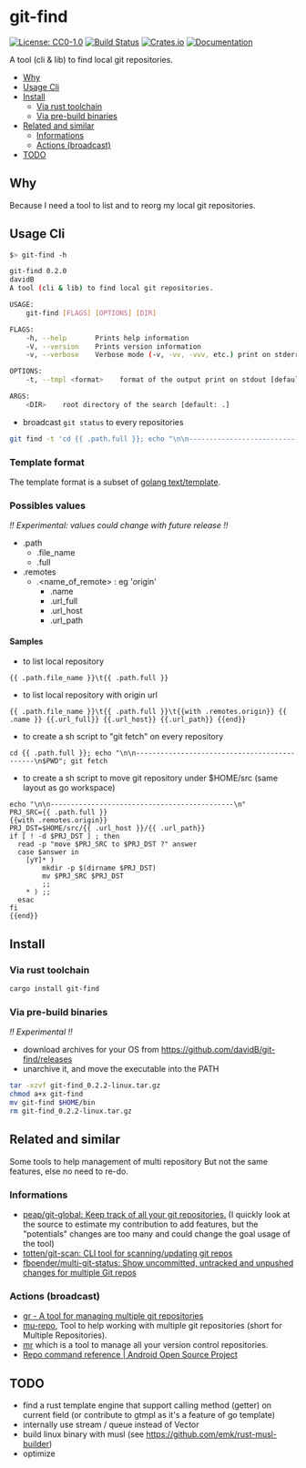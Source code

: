 # git-find

[![License: CC0-1.0](https://img.shields.io/badge/License-CC0%201.0-lightgrey.svg)](http://creativecommons.org/publicdomain/zero/1.0/)
[![Build Status](https://travis-ci.org/davidB/git-find.svg?branch=master)](https://travis-ci.org/davidB/git-find)
[![Crates.io](https://img.shields.io/crates/v/git-find.svg)](https://crates.io/crates/git-find)
[![Documentation](https://docs.rs/git-find/badge.svg)](https://docs.rs/git-find/)

A tool (cli & lib) to find local git repositories.

<!-- vscode-markdown-toc -->
* [Why](#Why)
* [Usage Cli](#UsageCli)
* [Install](#Install)
	* [Via rust toolchain](#Viarusttoolchain)
	* [Via pre-build binaries](#Viapre-buildbinaries)
* [Related and similar](#Relatedandsimilar)
	* [Informations](#Informations)
	* [Actions (broadcast)](#Actionsbroadcast)
* [TODO](#TODO)

<!-- vscode-markdown-toc-config
	numbering=false
	autoSave=true
	/vscode-markdown-toc-config -->
<!-- /vscode-markdown-toc -->

## <a name='Why'></a>Why

Because I need a tool to list and to reorg my local git repositories.

## <a name='UsageCli'></a>Usage Cli

```sh
$> git-find -h

git-find 0.2.0
davidB
A tool (cli & lib) to find local git repositories.

USAGE:
    git-find [FLAGS] [OPTIONS] [DIR]

FLAGS:
    -h, --help       Prints help information
    -V, --version    Prints version information
    -v, --verbose    Verbose mode (-v, -vv, -vvv, etc.) print on stderr

OPTIONS:
    -t, --tmpl <format>    format of the output print on stdout [default: {{ .path.file_name }}    {{ .path.full }}]

ARGS:
    <DIR>    root directory of the search [default: .]
```

* broadcast `git status` to every repositories

```sh
git find -t 'cd {{ .path.full }}; echo "\n\n---------------------------------------------\n$PWD"; git status' | sh
````

### Template format

The template format is a subset of [golang text/template](https://golang.org/pkg/text/template/).

### Possibles values

*!! Experimental: values could change with future release !!*

* .path
  * .file_name
  * .full
* .remotes
  * .<name_of_remote> : eg 'origin'
    * .name
    * .url_full
    * .url_host
    * .url_path

#### Samples

* to list local repository

```tmpl
{{ .path.file_name }}\t{{ .path.full }}
```

* to list local repository with origin url

```tmpl
{{ .path.file_name }}\t{{ .path.full }}\t{{with .remotes.origin}} {{ .name }} {{.url_full}} {{.url_host}} {{.url_path}} {{end}}
````

* to create a sh script to "git fetch" on every repository

```tmpl
cd {{ .path.full }}; echo "\n\n---------------------------------------------\n$PWD"; git fetch
```

* to create a sh script to move git repository under $HOME/src (same layout as go workspace)

```tmpl
echo "\n\n---------------------------------------------\n"
PRJ_SRC={{ .path.full }}
{{with .remotes.origin}}
PRJ_DST=$HOME/src/{{ .url_host }}/{{ .url_path}}
if [ ! -d $PRJ_DST ] ; then
  read -p "move $PRJ_SRC to $PRJ_DST ?" answer
  case $answer in
    [yY]* )
        mkdir -p $(dirname $PRJ_DST)
        mv $PRJ_SRC $PRJ_DST
        ;;
    * ) ;;
  esac
fi
{{end}}
```

## <a name='Install'></a>Install

### <a name='Viarusttoolchain'></a>Via rust toolchain

```sh
cargo install git-find
```

### <a name='Viapre-buildbinaries'></a>Via pre-build binaries

*!! Experimental !!*

* download archives for your OS from https://github.com/davidB/git-find/releases
* unarchive it, and move the executable into the PATH

```sh
tar -xzvf git-find_0.2.2-linux.tar.gz
chmod a+x git-find
mv git-find $HOME/bin
rm git-find_0.2.2-linux.tar.gz
```

## <a name='Relatedandsimilar'></a>Related and similar

Some tools to help management of multi repository
But not the same features, else no need to re-do.

### <a name='Informations'></a>Informations

* [peap/git-global: Keep track of all your git repositories.](https://github.com/peap/git-global) (I quickly look at the source to estimate my contribution to add features, but the "potentials" changes are too many and could change the goal usage of the tool)
* [totten/git-scan: CLI tool for scanning/updating git repos](https://github.com/totten/git-scan/)
* [fboender/multi-git-status: Show uncommitted, untracked and unpushed changes for multiple Git repos](https://github.com/fboender/multi-git-status)

### <a name='Actionsbroadcast'></a>Actions (broadcast)

* [gr - A tool for managing multiple git repositories](http://mixu.net/gr/)
* [mu-repo](http://fabioz.github.io/mu-repo/), Tool to help working with multiple git repositories (short for Multiple Repositories).
* [mr](http://myrepos.branchable.com/) which is a tool to manage all your version control repositories.
* [Repo command reference  |  Android Open Source Project](https://source.android.com/setup/develop/repo)

## <a name='TODO'></a>TODO

* find a rust template engine that support calling method (getter) on current field (or contribute to gtmpl as it's a feature of go template)
* internally use stream / queue instead of Vector
* build linux binary with musl (see https://github.com/emk/rust-musl-builder)
* optimize